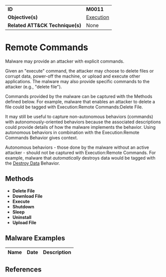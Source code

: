 |||
|---------|------------------------|
|**ID**|**M0011**|
|**Objective(s)**| [Execution](https://github.com/MAECProject/malware-behaviors/tree/master/execution)|
|**Related ATT&CK Technique(s)**|None|


Remote Commands
===============
Malware may provide an attacker with explicit commands.  

Given an "execute" command, the attacker may choose to delete files or corrupt data, power-off the machine, or upload and execute other applications. The malware may also provide specific commands to the attacker (e.g., "delete file"). 

Commands provided by the malware can be captured with the Methods defined below. For example, malware that enables an attacker to delete a file could be tagged with Execution:Remote Commands:Delete File.

It may still be useful to capture non-autonomous behaviors (commands) with autonomously-oriented behaviors because the associated descriptions could provide details of how the malware implements the behavior. Using autonomous behaviors in combination with the Execution:Remote Commands Behavior gives context.

Autonomous behaviors - those done by the malware without an active attacker - should not be captured with Execution:Remote Commands. For example, malware that *automatically* destroys data would be tagged with the [Destroy Data](https://github.com/MAECProject/malware-behaviors/blob/master/impact/destroy-data.md) Behavior.

Methods
-------
* **Delete File**
* **Download File**
* **Execute**
* **Shutdown**
* **Sleep**
* **Uninstall**
* **Upload File**

Malware Examples
----------------
|Name|Date|Description|
|-----------------------------|--------|-----------------------------|


References
----------
